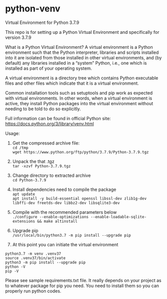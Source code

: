 # python-venv
Virtual Environment for Python 3.7.9


This repo is for setting up a Python Virtual Environment
and specifically for version 3.7.9


What is a Python Virtual Environment?
A virtual environment is a Python environment such that the Python interpreter, libraries and scripts installed into it are isolated from those installed in other virtual environments, and (by default) any libraries installed in a “system” Python, i.e., one which is installed as part of your operating system.

A virtual environment is a directory tree which contains Python executable files and other files which indicate that it is a virtual environment.

Common installation tools such as setuptools and pip work as expected with virtual environments. In other words, when a virtual environment is active, they install Python packages into the virtual environment without needing to be told to do so explicitly.

Full information can be found in official Python site:
https://docs.python.org/3/library/venv.html


Usage:
1. Get the compressed archive file:<br/>
`cd /tmp`<br/>
`wget https://www.python.org/ftp/python/3.7.9/Python-3.7.9.tgz`

2. Unpack the that .tgz <br/>
`tar -xzvf Python-3.7.9.tgz`

3. Change directory to extracted archive <br/>
`cd Python-3.7.9`

4. Install dependencies need to compile the package <br/>
`apt update`<br/>
`apt install -y build-essential openssl libssl-dev zlib1g-dev libffi-dev freetds-dev libbz2-dev libsqlite3-dev`

5. Compile with the recommended parameters below <br/>
`./configure --enable-optimizations --enable-loadable-sqlite-extensions && make altinstall`

6. Upgrade pip <br/>
`/usr/local/bin/python3.7 -m pip install --upgrade pip`

7. At this point you can initiate the virtual environment

```
python3.7 -m venv .venv37
source .venv37/bin/activate
python3 -m pip install --upgrade pip
python -V
pip -V
```

Please see sample requirements.txt file. It really depends on your project 
as to whatever package for pip you need. You need to install them so you
can properly run python codes.
